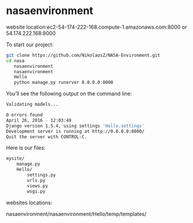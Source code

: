 # nasaenvironment

website location:ec2-54-174-222-168.compute-1.amazonaws.com:8000 or 54.174.222.168:8000

To start our project:
```sh
git clone https://github.com/NikolaosZ/NASA-Environment.git
cd nasa
   nasaenvironment
   nasaenvironment
   Hello
   python manage.py runerver 0.0.0.0:8000
```
You’ll see the following output on the command line:
```sh
Validating models...

0 errors found
April 26, 2016 - 12:03:49
Django version 1.5.4, using settings 'Hello.settings'
Development server is running at http://0.0.0.0:8000/
Quit the server with CONTROL-C.
```
Here is our files:
```sh
mysite/
    manage.py
    Hello/
        settings.py	
        urls.py
        views.py
        wsgi.py	
```

websites locations:

nasaenvironment/nasaenvironment/Hello/temp/templates/



